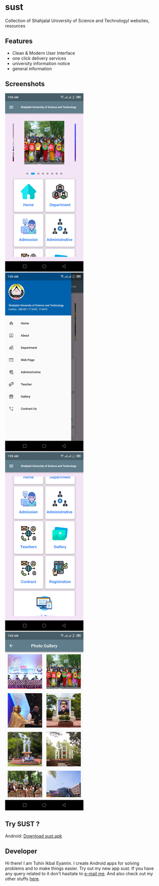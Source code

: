 # sust

Collection of Shahjalal University of Science and Technologyl websites, resources


## Features

 - Clean & Modern User Interface
 - one click delivery services
 - university information notice
 - general information


## Screenshots

<img src="assets/Screenshots/Screenshot_1.jpg" width="256"><img src="assets/Screenshots/Screenshot_2.jpg" width="256"><img src="assets/Screenshots/Screenshot_3.jpg" width="256"><img src="assets/Screenshots/Screenshot_4.jpg" width="256">




## Try SUST ?

Android: [Download sust.apk](https://github.com/codereyamin/sust/blob/main/apk/app-release.apk)


## Developer

Hi there! I am Tuhin Ikbal Eyamin. I create Android apps for solving problems and to make things easier. Try out my new app sust. If you have any query related to it don't hasitate to [e-mail me](mailto:codereyamin@gmail.com). And also check out my other stuffs [here](https://github.com/codereyamin).



